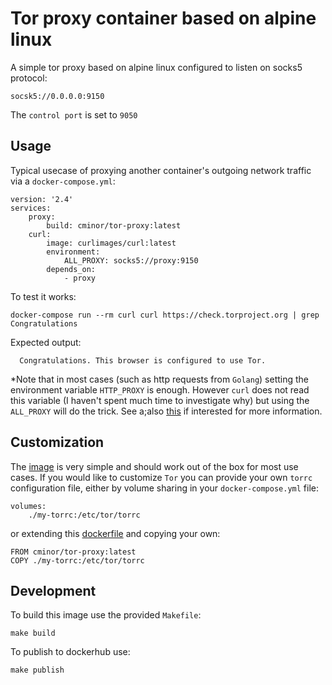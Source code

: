 # Tor proxy container based on alpine linux

A simple tor proxy based on alpine linux configured to listen on socks5 protocol:

    socsk5://0.0.0.0:9150

The `control port` is set to `9050`

## Usage

Typical usecase of proxying another container's outgoing network traffic via a `docker-compose.yml`:

    version: '2.4'
    services:
        proxy:
            build: cminor/tor-proxy:latest
        curl:
            image: curlimages/curl:latest
            environment:
                ALL_PROXY: socks5://proxy:9150
            depends_on:
                - proxy

To test it works:

    docker-compose run --rm curl curl https://check.torproject.org | grep Congratulations

Expected output:

      Congratulations. This browser is configured to use Tor.

\*Note that in most cases (such as http requests from `Golang`) setting the environment variable `HTTP_PROXY` is enough. However `curl` does not read this variable (I haven't spent much time to investigate why) but using the `ALL_PROXY` will do the trick. See a;also [this](https://ec.haxx.se/usingcurl/usingcurl-proxies#proxy-environment-variables) if interested for more information.

## Customization

The [image](./Dockerfile) is very simple and should work out of the box for most use cases. If you would like to customize `Tor` you can provide your own `torrc` configuration file, either by volume sharing in your `docker-compose.yml` file:

    volumes:
        ./my-torrc:/etc/tor/torrc

or extending this [dockerfile](./Dockerfile) and copying your own:

    FROM cminor/tor-proxy:latest
    COPY ./my-torrc:/etc/tor/torrc

## Development

To build this image use the provided `Makefile`:

    make build

To publish to dockerhub use:

    make publish

